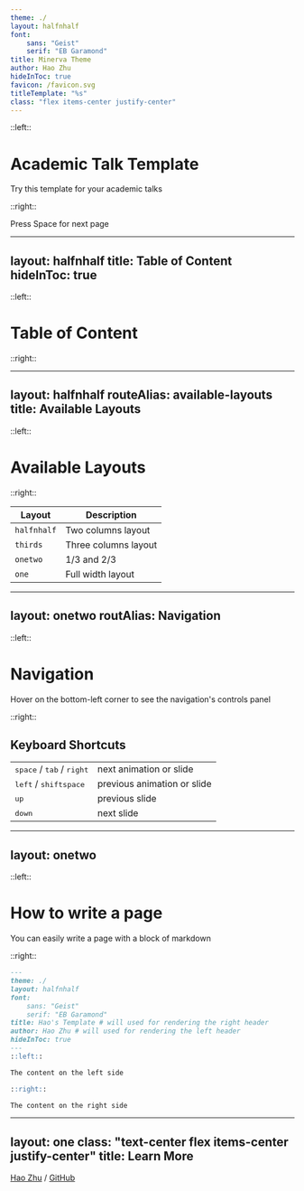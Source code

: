 ```yaml
---
theme: ./
layout: halfnhalf
font:
    sans: "Geist"
    serif: "EB Garamond"
title: Minerva Theme 
author: Hao Zhu
hideInToc: true
favicon: /favicon.svg
titleTemplate: "%s"
class: "flex items-center justify-center"
---
```



::left::

<div text-right>
<h1> Academic Talk Template </h1>
<div>
  Try this template for your academic talks

</div>


</div>

::right::
  <div @click="next" class="mt-auto ml-auto p-1 rounded cursor-pointer hover:bg-white hover:bg-opacity-10">
    Press Space for next page <carbon:arrow-right class="inline"/>
  </div>

---
layout: halfnhalf
title: Table of Content
hideInToc: true
---


::left::
# Table of Content 

::right::

<Toc />

---
layout: halfnhalf
routeAlias: available-layouts
title: Available Layouts
---

::left::

<h1>
Available Layouts
</h1>

::right::

| Layout | Description |
| --- | --- |
| `halfnhalf` | Two columns layout |
| `thirds` | Three columns layout |
| `onetwo` | 1/3 and 2/3 |
| `one` | Full width layout |

---
layout: onetwo
routAlias: Navigation
---

::left::
# Navigation

Hover on the bottom-left corner to see the navigation's controls panel

::right::
## Keyboard Shortcuts

|     |     |
| --- | --- |
| <kbd>space</kbd> / <kbd>tab</kbd> / <kbd>right</kbd> | next animation or slide |
| <kbd>left</kbd>  / <kbd>shift</kbd><kbd>space</kbd> | previous animation or slide |
| <kbd>up</kbd> | previous slide |
| <kbd>down</kbd> | next slide |

---
layout: onetwo
---

::left::

# How to write a page

You can easily write a page with a block of markdown

::right::
```markdown
---
theme: ./
layout: halfnhalf
font:
    sans: "Geist"
    serif: "EB Garamond"
title: Hao's Template # will used for rendering the right header
author: Hao Zhu # will used for rendering the left header
hideInToc: true
---
::left::

The content on the left side

::right::

The content on the right side

```
---
layout: one
class: "text-center flex items-center justify-center"
title: Learn More
---

<div>

[Hao Zhu](https://zhuhao.me) / [GitHub](https://github.com/prokil/talk)
</div>
